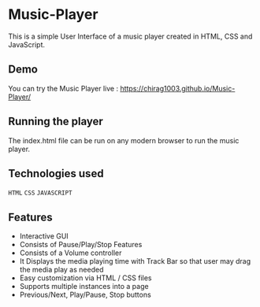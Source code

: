 # Music-Player
This is a simple User Interface of a music player created in HTML, CSS and JavaScript.

## Demo

You can try the Music Player live : https://chirag1003.github.io/Music-Player/

## Running the player

The index.html file can be run on any modern browser to run the music player.

## Technologies used

`HTML`
`CSS`
`JAVASCRIPT`

## Features

- Interactive GUI
- Consists of Pause/Play/Stop Features
- Consists of a Volume controller
- It Displays the media playing time with Track Bar so that user may drag the media play as needed
- Easy customization via HTML / CSS files
- Supports multiple instances into a page
- Previous/Next, Play/Pause, Stop buttons
